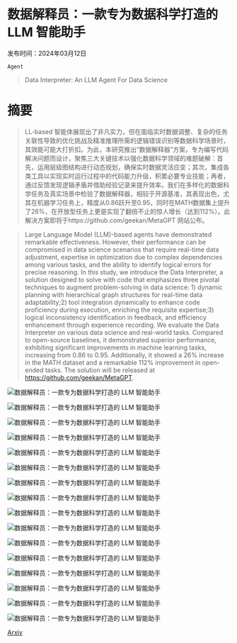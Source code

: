 # 数据解释员：一款专为数据科学打造的 LLM 智能助手

发布时间：2024年03月12日

`Agent`

> Data Interpreter: An LLM Agent For Data Science

# 摘要

> LL-based 智能体展现出了非凡实力，但在面临实时数据调整、复杂的任务关联性导致的优化挑战及精准推理所需的逻辑错误识别等数据科学场景时，其效能可能大打折扣。为此，本研究推出“数据解释器”方案，专为编写代码解决问题而设计，聚焦三大关键技术以强化数据科学领域的难题破解：首先，运用层级图结构进行动态规划，确保实时数据灵活应变；其次，集成各类工具以实现实时运行过程中的代码能力升级，积累必要专业技能；再者，通过反馈发现逻辑矛盾并借助经验记录来提升效率。我们在多样化的数据科学任务及真实场景中检验了数据解释器，相较于开源基准，其表现出色，尤其在机器学习任务上，精度从0.86跃升至0.95，同时在MATH数据集上提升了26%，在开放型任务上更是实现了翻倍不止的惊人增长（达到112%）。此解决方案即将于https://github.com/geekan/MetaGPT 网站公布。

> Large Language Model (LLM)-based agents have demonstrated remarkable effectiveness. However, their performance can be compromised in data science scenarios that require real-time data adjustment, expertise in optimization due to complex dependencies among various tasks, and the ability to identify logical errors for precise reasoning. In this study, we introduce the Data Interpreter, a solution designed to solve with code that emphasizes three pivotal techniques to augment problem-solving in data science: 1) dynamic planning with hierarchical graph structures for real-time data adaptability;2) tool integration dynamically to enhance code proficiency during execution, enriching the requisite expertise;3) logical inconsistency identification in feedback, and efficiency enhancement through experience recording. We evaluate the Data Interpreter on various data science and real-world tasks. Compared to open-source baselines, it demonstrated superior performance, exhibiting significant improvements in machine learning tasks, increasing from 0.86 to 0.95. Additionally, it showed a 26% increase in the MATH dataset and a remarkable 112% improvement in open-ended tasks. The solution will be released at https://github.com/geekan/MetaGPT.

![数据解释员：一款专为数据科学打造的 LLM 智能助手](../../../paper_images/2402.18679/fig1-comp_1.png)

![数据解释员：一款专为数据科学打造的 LLM 智能助手](../../../paper_images/2402.18679/x1.png)

![数据解释员：一款专为数据科学打造的 LLM 智能助手](../../../paper_images/2402.18679/fig2-task-graph-new.jpg)

![数据解释员：一款专为数据科学打造的 LLM 智能助手](../../../paper_images/2402.18679/x2.png)

![数据解释员：一款专为数据科学打造的 LLM 智能助手](../../../paper_images/2402.18679/tools_deployment.png)

![数据解释员：一款专为数据科学打造的 LLM 智能助手](../../../paper_images/2402.18679/ace-example_2_1.png)

![数据解释员：一款专为数据科学打造的 LLM 智能助手](../../../paper_images/2402.18679/MATH-resize-color.png)

![数据解释员：一款专为数据科学打造的 LLM 智能助手](../../../paper_images/2402.18679/llms_radar_chart.png)

![数据解释员：一款专为数据科学打造的 LLM 智能助手](../../../paper_images/2402.18679/task_node_1.jpg)

![数据解释员：一款专为数据科学打造的 LLM 智能助手](../../../paper_images/2402.18679/x3.png)

![数据解释员：一款专为数据科学打造的 LLM 智能助手](../../../paper_images/2402.18679/x4.png)

![数据解释员：一款专为数据科学打造的 LLM 智能助手](../../../paper_images/2402.18679/x5.png)

![数据解释员：一款专为数据科学打造的 LLM 智能助手](../../../paper_images/2402.18679/x6.png)

![数据解释员：一款专为数据科学打造的 LLM 智能助手](../../../paper_images/2402.18679/output-opentask-1.png)

![数据解释员：一款专为数据科学打造的 LLM 智能助手](../../../paper_images/2402.18679/output_task_2.png)

![数据解释员：一款专为数据科学打造的 LLM 智能助手](../../../paper_images/2402.18679/visual.png)

[Arxiv](https://arxiv.org/abs/2402.18679)